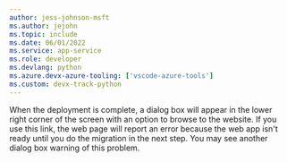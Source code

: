 ```yaml
---
author: jess-johnson-msft
ms.author: jejohn
ms.topic: include
ms.date: 06/01/2022
ms.service: app-service
ms.role: developer
ms.devlang: python
ms.azure.devx-azure-tooling: ['vscode-azure-tools']
ms.custom: devx-track-python
---
```


When the deployment is complete, a dialog box will appear in the lower right corner of the screen with an option to browse to the website. If you use this link, the web page will report an error because the web app isn't ready until you do the migration in the next step. You may see another dialog box warning of this problem.